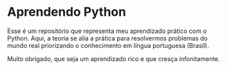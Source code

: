 # Aprendendo Python

Esse é um repositório que representa meu aprendizado prático com o Python. Aqui, a teoria se alia a prática para resolvermos problemas do mundo real priorizando o conhecimento em língua portuguesa (Brasil).

Muito obrigado, que seja um aprendizado rico e que cresça infonitamente.
